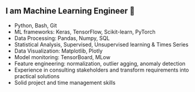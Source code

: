 ## I am Machine Learning Engineer 👋


- Python, Bash, Git
- ML frameworks: Keras, TensorFlow, Scikit-learn, PyTorch
- Data Processing: Pandas, Numpy, SQL
- Statistical Analysis, Supervised, Unsupervised learning & Times Series
- Data Visualization: Matplotlib, Plotly
- Model monitoring: TensorBoard, ML ow
- Feature engineering: normalization, outlier  agging, anomaly detection
- Experience in consulting stakeholders and transform requirements into practical solutions
- Solid project and time management skills

